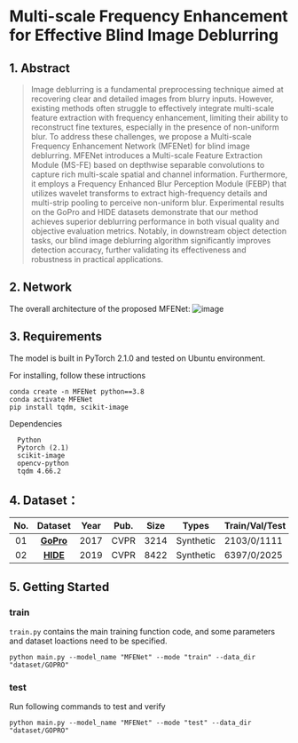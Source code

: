 # Multi-scale Frequency Enhancement for Effective Blind Image Deblurring

## 1. Abstract
>Image deblurring is a fundamental preprocessing technique aimed at recovering clear and detailed images from blurry inputs. However, existing methods often struggle to effectively integrate multi-scale feature extraction with frequency enhancement, limiting their ability to reconstruct fine textures, especially in the presence of non-uniform blur. To address these challenges, we propose a Multi-scale Frequency Enhancement Network (MFENet) for blind image deblurring. MFENet introduces a Multi-scale Feature Extraction Module (MS-FE) based on depthwise separable convolutions to capture rich multi-scale spatial and channel information. Furthermore, it employs a Frequency Enhanced Blur Perception Module (FEBP) that utilizes wavelet transforms to extract high-frequency details and multi-strip pooling to perceive non-uniform blur. Experimental results on the GoPro and HIDE datasets demonstrate that our method achieves superior deblurring performance in both visual quality and objective evaluation metrics. Notably, in downstream object detection tasks, our blind image deblurring algorithm significantly improves detection accuracy, further validating its effectiveness and robustness in practical applications.

## 2. Network
The overall architecture of the proposed MFENet:
![image](https://github.com/alondrajy/MFENet-for-deblurring/blob/main/network.png)

## 3. Requirements
The model is built in PyTorch 2.1.0 and tested on Ubuntu environment.

For installing, follow these intructions
```
conda create -n MFENet python==3.8
conda activate MFENet
pip install tqdm, scikit-image
```

Dependencies
```
  Python
  Pytorch (2.1)
  scikit-image
  opencv-python
  tqdm 4.66.2
```

## 4. Dataset：<a id="datasets" class="anchor" href="#datasets" aria-hidden="true"><span class="octicon octicon-link"></span></a>  
**No.** |**Dataset** | **Year** | **Pub.** |**Size** |  **Types** | **Train/Val/Test**  | **Download**
:-: | :-: | :-: | :-:  | :-:  | :-: | :- | :-:
01   | [**GoPro**](https://openaccess.thecvf.com/content_cvpr_2017/papers/Nah_Deep_Multi-Scale_Convolutional_CVPR_2017_paper.pdf)   | 2017 | CVPR | 3214 | Synthetic | 2103/0/1111  | [link](https://github.com/SeungjunNah/DeepDeblur-PyTorch)
02 | [**HIDE**](https://openaccess.thecvf.com/content_ICCV_2019/papers/Shen_Human-Aware_Motion_Deblurring_ICCV_2019_paper.pdf)   | 2019 | CVPR | 8422 | Synthetic | 6397/0/2025  | [link](https://github.com/joanshen0508/HA_deblur)

## 5. Getting Started
### train
```train.py``` contains the main training function code, and some parameters and dataset loactions need to be specified.
```
python main.py --model_name "MFENet" --mode "train" --data_dir "dataset/GOPRO" 
```

### test
Run following commands to test and verify
```
python main.py --model_name "MFENet" --mode "test" --data_dir "dataset/GOPRO" 
```
